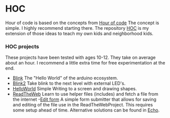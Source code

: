 # HOC 
Hour of code is based on the concepts from [Hour of code](https://hourofcode.com/us)
    The concept is simple. I highly recommend starting there. 
    The repository [HOC](https://github.com/dougnutz/hoc) is my extension of those ideas to teach my own kids and neighborhood kids.
### HOC projects
These projects have been tested with ages 10-12. They take on average about an hour. I recommend a little extra time for free experimentation at the end. 
- [Blink](https://github.com/dougnutz/hoc/tree/master/Blink) The "Hello World" of the arduino ecosystem.
- [Blink2](https://github.com/dougnutz/hoc/tree/master/Blink2) Take blink to the next level with external LED's.
- [HelloWorld](https://github.com/dougnutz/hoc/tree/master/HelloWorld) Simple Writing to a screen and drawing shapes.
- [ReadTheWeb](https://github.com/dougnutz/hoc/tree/master/ReadTheWeb) Learn to use helper files (includes) and fetch a file from the internet
     -[Edit form](https://dougnutz.github.io/readtheweb) A simple form submitter that allows for saving and editing of the file use in the ReadTheWebProject. This requires some setup ahead of time. Alternative solutions can be found in [Echo](https://github.com/dougnutz/hoc/tree/master/Echo).
